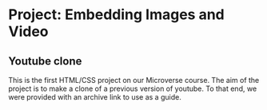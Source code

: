 # Project: Embedding Images and Video

## Youtube clone

This is the first HTML/CSS project on our Microverse course. The aim of the project is to make a clone of a previous version of youtube. To that end, we were provided with an archive link to use as a guide.

